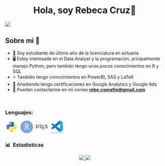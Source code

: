<div align="center">
<h1 align="center">Hola, soy Rebeca Cruz👋</h1>
</div>
<img src="https://media.tenor.com/FhUWPQ-ByIsAAAAC/%EB%A1%9C%EC%A0%9C-blackpink.gif">


## Sobre mi 👀

- 📖 Soy estudiante de último año de la licenciatura en actuaría
- 🖥️ Estoy interesada en el Data Analyst y la programación, pricipalmente manejo Python, pero también tengo unos pocos conocimientos en R y SQL
- ⭐ También tengo conocimientos en PowerBI, SAS y LaTeX
- 🔎 Añadiendo tengo certificaciones en Google Analytics y Google Ads
- 📩 Pueden contactarme en mi correo **rebe.cserafin@gmail.com**
<br>

<div align="left">
    <h3> Lenguajes:</h3>
    <div>
        <img src= "https://github.com/devicons/devicon/blob/master/icons/python/python-original.svg" title="Python" **alt="Python" width="40" height="40"/>&nbsp;
        <img src="https://github.com/devicons/devicon/blob/master/icons/rstudio/rstudio-original.svg" title="R studio"  alt="R studio" width="40" height="40"/>&nbsp;
        <img src="https://github.com/devicons/devicon/blob/master/icons/latex/latex-original.svg" title="LaTeX"  alt="LaTeX" width="40" height="40"/>&nbsp;
        <img src="https://github.com/devicons/devicon/blob/master/icons/vscode/vscode-original-wordmark.svg" title="VScode"  alt="VS code" width="40" height="40"/>&nbsp;
      </div>
</div>


### 📊 &nbsp;Estadísticas

<p align="center">
<a href="https://github.com/ArisGuimera">
  <img height="180em" src="https://github-readme-stats-eight-theta.vercel.app/api?username=RebecaCSe&show_icons=true&theme=algolia&include_all_commits=true&count_private=true"/>
  <img height="180em" src="https://github-readme-stats-eight-theta.vercel.app/api/top-langs/?username=RebecaCSe&layout=compact&langs_count=8&theme=algolia"/>
</a>
</p>
